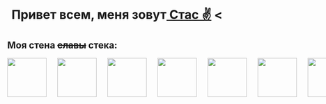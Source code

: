 <h1 align="center">Привет всем, меня зовут<a href="[https://daniilshat.ru/" target="_blank](https://github.com/Stanislav-D-01)"> Стас ✌️</a>
<<h2>Моя стена <s>славы</s> стека:</h2>
<div style='display: flex; flex-direction: row; gap: 25px'>
<img style="height: 90px; width: 90px; " src='https://downloader.disk.yandex.ru/preview/f24b0e829f8a7fdc7468b2175ca8df551c390688cce26f1d93a9b6193ffbed06/65a06e03/Ik-ieIGD3JnCosG5jhpo_GLh1I0Swms7KWrBgbKe7wq2H5GM86MLW1SdpMWtFHww6YWzh1Lkn81uXVGg8lLYzg%3D%3D?uid=0&filename=html.tif&disposition=inline&hash=&limit=0&content_type=image%2Fjpeg&owner_uid=0&tknv=v2&size=2048x2048'>
<img style="height: 90px; width: 90px"  src='https://downloader.disk.yandex.ru/preview/45166387ed2cfb05bc77b24aa950e01979285a51986f2c5d1e1c661a00f8e845/65a06e49/hTK_sgf6w1t8PWk0gWxhUjML7p_7MM5j2CPpqvtuHWy9wq4BKDFo4WdmEyqp0Wwc7MCgbHNMGy4xQTPS7ESKdg%3D%3D?uid=0&filename=css.tif&disposition=inline&hash=&limit=0&content_type=image%2Fjpeg&owner_uid=0&tknv=v2&size=2048x2048'>
<img style="height: 90px; width: 90px"  src='https://downloader.disk.yandex.ru/preview/03c9d7e7033e519a61c707103df4a0c012892e94c8de689bcf0e19bdbe39d5a7/65a06ea2/_jjxXVuiK6ZjibQh726RcTML7p_7MM5j2CPpqvtuHWzeDkUZU2-ncd3HqVcqG8MW8fJ5tdmcX-wDdzc5Nts0_Q%3D%3D?uid=0&filename=js.tif&disposition=inline&hash=&limit=0&content_type=image%2Fjpeg&owner_uid=0&tknv=v2&size=2048x2048'>
<img style="height: 90px; width: 90px"  src='https://downloader.disk.yandex.ru/preview/9ebfd6f1913e8f0aae1dc6241ffa2808ed2cc27d813b5955eb7925f94f9bd2f1/65a06efd/5hiL__UHF-Doo5YatbamcTML7p_7MM5j2CPpqvtuHWxVhN6YDjjJJ6DQeZkyM6x19Q_vUV1Azc6PSxXmTLdUYw%3D%3D?uid=0&filename=ts.tif&disposition=inline&hash=&limit=0&content_type=image%2Fjpeg&owner_uid=0&tknv=v2&size=2048x2048'>
<img style="height: 90px; width: 90px"  src='https://downloader.disk.yandex.ru/preview/888dcdce447eb69bc2cdb731c3403b5ab85e905c91fa5662a89c43eaf21d8a87/65a06f25/qWaP5A2lA7BgVWUUt710xDML7p_7MM5j2CPpqvtuHWzKFm3Lp6D8ttTEVLtXQYmXmO6vIgXcAmYD24Y-6ZRiyA%3D%3D?uid=0&filename=git.tif&disposition=inline&hash=&limit=0&content_type=image%2Fjpeg&owner_uid=0&tknv=v2&size=2048x2048'>
<img style="height: 90px; width: 90px"  src='https://downloader.disk.yandex.ru/preview/623c3bb9a0db1cab406389546cb948c4e38b25277ae9cef8cb635dd16a478d87/65a06f51/Qv8ifpn408PWmqah1f-O1DML7p_7MM5j2CPpqvtuHWy8eeMnJXrg-GD7-yi8_oJPCyrRNDeYBZiF19ZEcDFc4A%3D%3D?uid=0&filename=node.tif&disposition=inline&hash=&limit=0&content_type=image%2Fjpeg&owner_uid=0&tknv=v2&size=2048x2048'>
<img style="height: 90px; width: 90px"  src='https://downloader.disk.yandex.ru/preview/dcf5aef1c63c642225db78c36a1f8447dc0cc3b71c7945cf4f9f57db564cea1f/65a06f7d/_9PPZsMR6FTIq00L5TiR_DML7p_7MM5j2CPpqvtuHWxOLW_Jgr-VUOMrUQM5PqBPw2bweYGhiaxlY4cXE6pQfA%3D%3D?uid=0&filename=react.tif&disposition=inline&hash=&limit=0&content_type=image%2Fjpeg&owner_uid=0&tknv=v2&size=2048x2048'>
<img style="height: 90px; width: 90px"  src='https://downloader.disk.yandex.ru/preview/0301bca129954680097f55bfd25a64032f59977527f38efd4bb2296289ad4845/65a06f9c/OfmP_rXYebQ0BLcoO9ktXjML7p_7MM5j2CPpqvtuHWxSLEVSd72Rcq1l5VIRAtjPCB70fcRrXIZPviQx8gpjmA%3D%3D?uid=0&filename=nest.tif&disposition=inline&hash=&limit=0&content_type=image%2Fjpeg&owner_uid=0&tknv=v2&size=2048x2048'>
<img style="height: 90px; width: 90px"  src='https://downloader.disk.yandex.ru/preview/b9ff37d0bef3651274aa65ff2773f5ec31a49df8b1cba1549c313e0dcb9006a9/65a06fbb/Oq-g_IYJNmfgndDP-gZD7b1bGu5UfWmKg7bm72jdyOICk_ltStIzL8VQ1G3vgtiU_5Acbsj9WyGIIWSWFrIF6Q%3D%3D?uid=0&filename=postgre.tif&disposition=inline&hash=&limit=0&content_type=image%2Fjpeg&owner_uid=0&tknv=v2&size=2048x2048'>
<img style="height: 90px; width: 90px"  src='https://downloader.disk.yandex.ru/preview/cbddbb873b92c850bd32ed2144239fc1a2dc6b6fa36e91dc2156643c7459e6cc/65a06fd6/zSmWQBJrzJY3wgjCjD4qCjML7p_7MM5j2CPpqvtuHWxppy3cGQ3PX-NPsfZsP6EFF1WZgPpfhtL0G_thtAHUgw%3D%3D?uid=0&filename=mongo.tif&disposition=inline&hash=&limit=0&content_type=image%2Fjpeg&owner_uid=0&tknv=v2&size=2048x2048'>
</div> 


<!--
**Stanislav-D-01/Stanislav-D-01** is a ✨ _special_ ✨ repository because its `README.md` (this file) appears on your GitHub profile.

Here are some ideas to get you started:

- 🔭 I’m currently working on ...
- 🌱 I’m currently learning ...
- 👯 I’m looking to collaborate on ...
- 🤔 I’m looking for help with ...
- 💬 Ask me about ...
- 📫 How to reach me: ...
- 😄 Pronouns: ...
- ⚡ Fun fact: ...
-->
